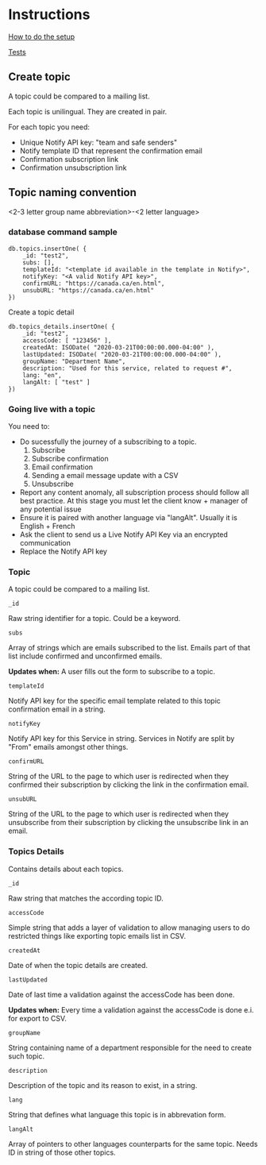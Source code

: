 # Instructions

[How to do the setup](setup.md)

[Tests](https://github.com/ServiceCanada/x-notify/tree/master/test)


## Create topic

A topic could be compared to a mailing list.

Each topic is unilingual. They are created in pair.

For each topic you need:
* Unique Notify API key: "team and safe senders"
* Notify template ID that represent the confirmation email
* Confirmation subscription link
* Confirmation unsubscription link


## Topic naming convention

<2-3 letter group name abbreviation>-<short topic name><2 letter language>

### database command sample

```
db.topics.insertOne( {
    _id: "test2",
    subs: [],
    templateId: "<template id available in the template in Notify>",
    notifyKey: "<A valid Notify API key>",
    confirmURL: "https://canada.ca/en.html",
    unsubURL: "https://canada.ca/en.html"
})
```

Create a topic detail

```
db.topics_details.insertOne( {
    _id: "test2",
    accessCode: [ "123456" ],
	createdAt: ISODate( "2020-03-21T00:00:00.000-04:00" ),
	lastUpdated: ISODate( "2020-03-21T00:00:00.000-04:00" ),
	groupName: "Department Name",
	description: "Used for this service, related to request #",
	lang: "en",
	langAlt: [ "test" ]
})
```

### Going live with a topic

You need to:
* Do sucessfully the journey of a subscribing to a topic.
	1. Subscribe
	2. Subscribe confirmation
	3. Email confirmation
	4. Sending a email message update with a CSV
	5. Unsubscribe
* Report any content anomaly, all subscription process should follow all best practice. At this stage you must let the client know + manager of any potential issue
* Ensure it is paired with another language via "langAlt". Usually it is English + French
* Ask the client to send us a Live Notify API Key via an encrypted communication
* Replace the Notify API key

### Topic

A topic could be compared to a mailing list.

`_id`

Raw string identifier for a topic. Could be a keyword.

`subs`

Array of strings which are emails subscribed to the list. Emails part of that list include confirmed and unconfirmed emails.

**Updates when:** A user fills out the form to subscribe to a topic.

`templateId`

Notify API key for the specific email template related to this topic confirmation email in a string.

`notifyKey`

Notify API key for this Service in string. Services in Notify are split by "From" emails amongst other things.

`confirmURL`

String of the URL to the page to which user is redirected when they confirmed their subscription by clicking the link in the confirmation email.

`unsubURL`

String of the URL to the page to which user is redirected when they unsubscribe from their subscription by clicking the unsubscribe link in an email.


### Topics Details

Contains details about each topics.

`_id`

Raw string that matches the according topic ID.

`accessCode`

Simple string that adds a layer of validation to allow managing users to do restricted things like exporting topic emails list in CSV.

`createdAt`

Date of when the topic details are created.

`lastUpdated`

Date of last time a validation against the accessCode has been done.

**Updates when:** Every time a validation against the accessCode is done e.i. for export to CSV.

`groupName`

String containing name of a department responsible for the need to create such topic.

`description`

Description of the topic and its reason to exist, in a string.

`lang`

String that defines what language this topic is in abbrevation form.

`langAlt`

Array of pointers to other languages counterparts for the same topic. Needs ID in string of those other topics.

